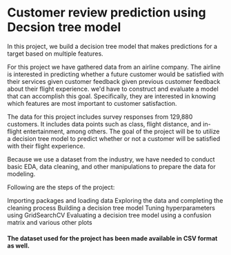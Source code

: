 # Customer review prediction using Decsion tree model

In this project, we build a decision tree model that makes predictions for a target based on multiple features.

For this project we have gathered data from an airline company. The airline is interested in predicting whether a future customer would be satisfied with their services given customer feedback given previous customer feedback about their flight experience. we'd have to construct and evaluate a model that can accomplish this goal. Specifically, they are interested in knowing which features are most important to customer satisfaction.

The data for this project includes survey responses from 129,880 customers. It includes data points such as class, flight distance, and in-flight entertainment, among others. The goal of the project will be to utilize a decision tree model to predict whether or not a customer will be satisfied with their flight experience.

Because we use a dataset from the industry, we have needed to conduct basic EDA, data cleaning, and other manipulations to prepare the data for modeling.

Following are the steps of the project:

Importing packages and loading data
Exploring the data and completing the cleaning process
Building a decision tree model
Tuning hyperparameters using GridSearchCV
Evaluating a decision tree model using a confusion matrix and various other plots

#### The dataset used for the project has been made available in CSV format as well.

